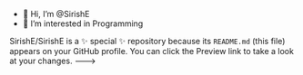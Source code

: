 - 👋 Hi, I’m @SirishE
- 👀 I’m interested in Programming

SirishE/SirishE is a ✨ special ✨ repository because its `README.md` (this file) appears on your GitHub profile.
You can click the Preview link to take a look at your changes.
--->
